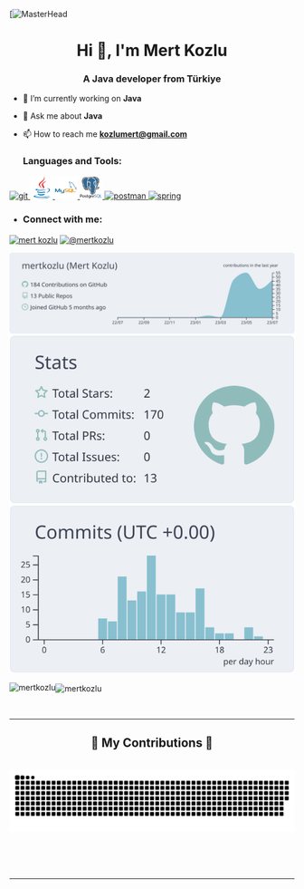  [![MasterHead](https://developers.giphy.com/branch/master/static/api-512d36c09662682717108a38bbb5c57d.gif)
 <h1 align="center">Hi 👋, I'm Mert Kozlu</h1>
<h3 align="center">A Java developer from Türkiye</h3>



- 🔭 I’m currently working on **Java**

- 💬 Ask me about **Java**

- 📫 How to reach me **kozlumert@gmail.com**

  <h3 align="left">Languages and Tools:</h3>
<p align="left"> <a href="https://git-scm.com/" target="_blank" rel="noreferrer"> <img src="https://www.vectorlogo.zone/logos/git-scm/git-scm-icon.svg" alt="git" width="40" height="40"/> </a> <a href="https://www.java.com" target="_blank" rel="noreferrer"> <img src="https://raw.githubusercontent.com/devicons/devicon/master/icons/java/java-original.svg" alt="java" width="40" height="40"/> </a> <a href="https://www.mysql.com/" target="_blank" rel="noreferrer"> <img src="https://raw.githubusercontent.com/devicons/devicon/master/icons/mysql/mysql-original-wordmark.svg" alt="mysql" width="40" height="40"/> </a> <a href="https://www.postgresql.org" target="_blank" rel="noreferrer"> <img src="https://raw.githubusercontent.com/devicons/devicon/master/icons/postgresql/postgresql-original-wordmark.svg" alt="postgresql" width="40" height="40"/> </a> <a href="https://postman.com" target="_blank" rel="noreferrer"> <img src="https://www.vectorlogo.zone/logos/getpostman/getpostman-icon.svg" alt="postman" width="40" height="40"/> </a> <a href="https://spring.io/" target="_blank" rel="noreferrer"> <img src="https://www.vectorlogo.zone/logos/springio/springio-icon.svg" alt="spring" width="40" height="40"/> </a> </p>

- <h3 align="left">Connect with me:</h3>
<p align="left">
<a href="https://linkedin.com/in/mert kozlu" target="blank"><img align="center" src="https://raw.githubusercontent.com/rahuldkjain/github-profile-readme-generator/master/src/images/icons/Social/linked-in-alt.svg" alt="mert kozlu" height="30" width="40" /></a>
<a href="https://medium.com/@mertkozlu" target="blank"><img align="center" src="https://raw.githubusercontent.com/rahuldkjain/github-profile-readme-generator/master/src/images/icons/Social/medium.svg" alt="@mertkozlu" height="30" width="40" /></a>
</p>



[![](https://raw.githubusercontent.com/mertkozlu/mertkozlu/master/profile-summary-card-output/nord_bright/0-profile-details.svg)](https://github.com/vn7n24fzkq/github-profile-summary-cards)
[![](https://raw.githubusercontent.com/mertkozlu/mertkozlu/master/profile-summary-card-output/nord_bright/3-stats.svg)](https://github.com/vn7n24fzkq/github-profile-summary-cards) [![](https://raw.githubusercontent.com/mertkozlu/mertkozlu/master/profile-summary-card-output/nord_bright/4-productive-time.svg)](https://github.com/vn7n24fzkq/github-profile-summary-cards)


<p><img align="left" src="https://github-readme-stats.vercel.app/api/top-langs?username=mertkozlu&show_icons=true&locale=en&layout=compact" alt="mertkozlu" /></p>



<p><img align="center" src="https://github-readme-streak-stats.herokuapp.com/?user=mertkozlu&" alt="mertkozlu" /></p>

<br/>
<hr/>

<div align="center">
  <h2>🐍 My Contributions 🐍</h2>
  <br>
  <img alt="snake eating my contributions" src="https://raw.githubusercontent.com/mertkozlu/mertkozlu/output/github-contribution-grid-snake.svg" />
  
  <br/><br/><br/>
</div>

<hr/>


